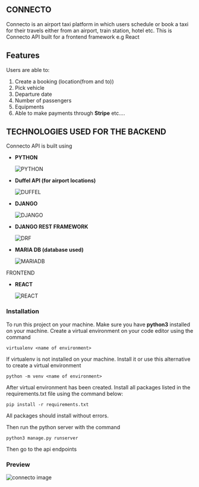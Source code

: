 ## CONNECTO

Connecto is an airport taxi platform in which users schedule or book a taxi for their travels either from an airport,
train station, hotel etc. This is Connecto API built for a frontend framework e.g React

## Features

Users are able to:

1. Create a booking (location(from and to))
2. Pick vehicle
3. Departure date
4. Number of passengers
5. Equipments
6. Able to make payments through **Stripe** etc....

## TECHNOLOGIES USED FOR THE BACKEND

Connecto API is built using

- **PYTHON**

  ![PYTHON](https://github.com/S13G/Connecto-API/blob/main/assets/rsz_python.png)

- **Duffel API (for airport locations)**

  ![DUFFEL](https://github.com/S13G/Connecto-API/blob/main/assets/duffel.png)

- **DJANGO**

  ![DJANGO](https://github.com/S13G/Connecto-API/blob/main/assets/rsz_django.png)

- **DJANGO REST FRAMEWORK**

  ![DRF](https://github.com/S13G/Connecto-API/blob/main/assets/rsz_drf.png)

- **MARIA DB (database used)**

  ![MARIADB](https://github.com/S13G/Connecto-API/blob/main/assets/rsz_mariadb.png)

FRONTEND

- **REACT**

  ![REACT](https://github.com/S13G/Connecto-API/blob/main/assets/rsz_react.png)

### Installation

To run this project on your machine. Make sure you have __python3__ installed on your machine.
Create a virtual environment on your code editor using the command

```virtualenv <name of environment>```

If virtualenv is not installed on your machine. Install it or use this alternative to create a virtual environment

```python -m venv <name of environment>```

After virtual environment has been created. Install all packages listed in the requirements.txt file using the command
below:

```pip install -r requirements.txt```

All packages should install without errors.

Then run the python server with the command

```python3 manage.py runserver```

Then go to the api endpoints

### Preview

![connecto image](https://github.com/S13G/Connecto-API/blob/main/assets/Screenshot%20from%202022-10-11%2015-53-33.png)
